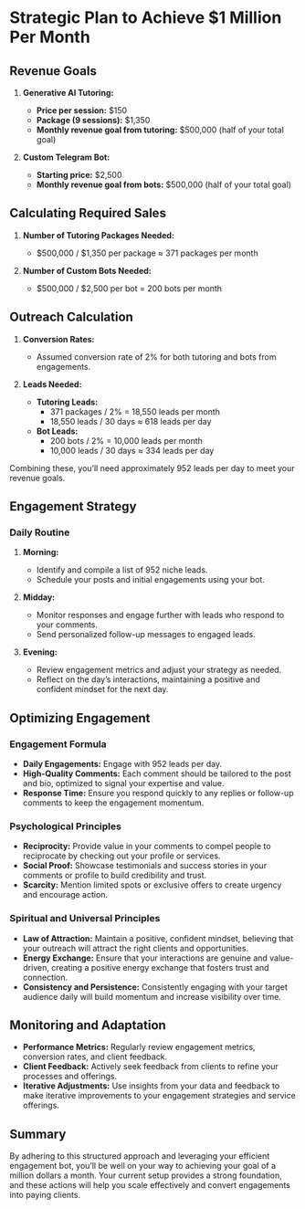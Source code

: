 # Strategic Plan to Achieve $1 Million Per Month

## Revenue Goals

1. **Generative AI Tutoring:**
   - **Price per session:** $150
   - **Package (9 sessions):** $1,350
   - **Monthly revenue goal from tutoring:** $500,000 (half of your total goal)

2. **Custom Telegram Bot:**
   - **Starting price:** $2,500
   - **Monthly revenue goal from bots:** $500,000 (half of your total goal)

## Calculating Required Sales

1. **Number of Tutoring Packages Needed:**
   - $500,000 / $1,350 per package ≈ 371 packages per month

2. **Number of Custom Bots Needed:**
   - $500,000 / $2,500 per bot = 200 bots per month

## Outreach Calculation

1. **Conversion Rates:**
   - Assumed conversion rate of 2% for both tutoring and bots from engagements.

2. **Leads Needed:**
   - **Tutoring Leads:**
     - 371 packages / 2% = 18,550 leads per month
     - 18,550 leads / 30 days ≈ 618 leads per day
   - **Bot Leads:**
     - 200 bots / 2% = 10,000 leads per month
     - 10,000 leads / 30 days ≈ 334 leads per day

Combining these, you’ll need approximately 952 leads per day to meet your revenue goals.

## Engagement Strategy

### Daily Routine

1. **Morning:**
   - Identify and compile a list of 952 niche leads.
   - Schedule your posts and initial engagements using your bot.

2. **Midday:**
   - Monitor responses and engage further with leads who respond to your comments.
   - Send personalized follow-up messages to engaged leads.

3. **Evening:**
   - Review engagement metrics and adjust your strategy as needed.
   - Reflect on the day’s interactions, maintaining a positive and confident mindset for the next day.

## Optimizing Engagement

### Engagement Formula

- **Daily Engagements:** Engage with 952 leads per day.
- **High-Quality Comments:** Each comment should be tailored to the post and bio, optimized to signal your expertise and value.
- **Response Time:** Ensure you respond quickly to any replies or follow-up comments to keep the engagement momentum.

### Psychological Principles

- **Reciprocity:** Provide value in your comments to compel people to reciprocate by checking out your profile or services.
- **Social Proof:** Showcase testimonials and success stories in your comments or profile to build credibility and trust.
- **Scarcity:** Mention limited spots or exclusive offers to create urgency and encourage action.

### Spiritual and Universal Principles

- **Law of Attraction:** Maintain a positive, confident mindset, believing that your outreach will attract the right clients and opportunities.
- **Energy Exchange:** Ensure that your interactions are genuine and value-driven, creating a positive energy exchange that fosters trust and connection.
- **Consistency and Persistence:** Consistently engaging with your target audience daily will build momentum and increase visibility over time.

## Monitoring and Adaptation

- **Performance Metrics:** Regularly review engagement metrics, conversion rates, and client feedback.
- **Client Feedback:** Actively seek feedback from clients to refine your processes and offerings.
- **Iterative Adjustments:** Use insights from your data and feedback to make iterative improvements to your engagement strategies and service offerings.

## Summary

By adhering to this structured approach and leveraging your efficient engagement bot, you’ll be well on your way to achieving your goal of a million dollars a month. Your current setup provides a strong foundation, and these actions will help you scale effectively and convert engagements into paying clients.